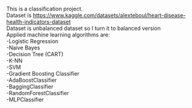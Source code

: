 This is a classification project. <br/>
Dataset is https://www.kaggle.com/datasets/alexteboul/heart-disease-health-indicators-dataset <br/>
Dataset is unbalanced dataset so I turn it to balanced version <br/>
Applied machine learning algorithms are: <br/>
  -Logistic Regression <br/>
  -Naive Bayes <br/>
  -Decision Tree (CART) <br/>
  -K-NN <br/>
  -SVM <br/>
  -Gradient Boosting Classifier <br/> 
  -AdaBoostClassifier <br/>
  -BaggingClassifier <br/>
  -RandomForestClassifier <br/>
  -MLPClassifier <br/>
